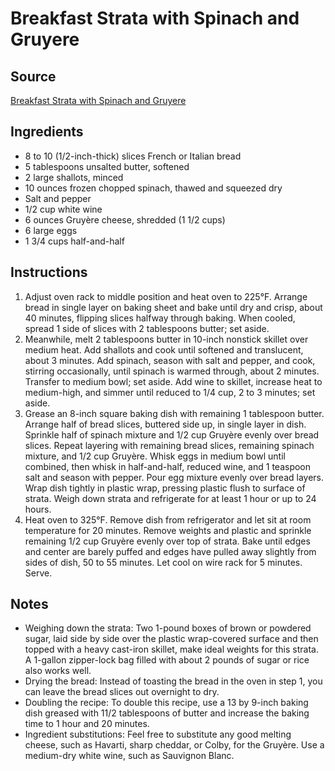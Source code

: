 # Breakfast Strata with Spinach and Gruyere

## Source
[Breakfast Strata with Spinach and Gruyere](https://www.thekitchn.com/cooks-illustrated-strata-264488)

## Ingredients
- 8 to 10 (1/2-inch-thick) slices French or Italian bread
- 5 tablespoons unsalted butter, softened
- 2 large shallots, minced
- 10 ounces frozen chopped spinach, thawed and squeezed dry
- Salt and pepper
- 1/2 cup white wine
- 6 ounces Gruyère cheese, shredded (1 1/2 cups)
- 6 large eggs
- 1 3/4 cups half-and-half

## Instructions
1. Adjust oven rack to middle position and heat oven to 225°F. Arrange bread in single layer on baking sheet and bake until dry and crisp, about 40 minutes, flipping slices halfway through baking. When cooled, spread 1 side of slices with 2 tablespoons butter; set aside.
2. Meanwhile, melt 2 tablespoons butter in 10-inch nonstick skillet over medium heat. Add shallots and cook until softened and translucent, about 3 minutes. Add spinach, season with salt and pepper, and cook, stirring occasionally, until spinach is warmed through, about 2 minutes. Transfer to medium bowl; set aside. Add wine to skillet, increase heat to medium-high, and simmer until reduced to 1/4 cup, 2 to 3 minutes; set aside.
3. Grease an 8-inch square baking dish with remaining 1 tablespoon butter. Arrange half of bread slices, buttered side up, in single layer in dish. Sprinkle half of spinach mixture and 1/2 cup Gruyère evenly over bread slices. Repeat layering with remaining bread slices, remaining spinach mixture, and 1/2 cup Gruyère. Whisk eggs in medium bowl until combined, then whisk in half-and-half, reduced wine, and 1 teaspoon salt and season with pepper. Pour egg mixture evenly over bread layers. Wrap dish tightly in plastic wrap, pressing plastic flush to surface of strata. Weigh down strata and refrigerate for at least 1 hour or up to 24 hours.
4. Heat oven to 325°F. Remove dish from refrigerator and let sit at room temperature for 20 minutes. Remove weights and plastic and sprinkle remaining 1/2 cup Gruyère evenly over top of strata. Bake until edges and center are barely puffed and edges have pulled away slightly from sides of dish, 50 to 55 minutes. Let cool on wire rack for 5 minutes. Serve.

## Notes
- Weighing down the strata: Two 1-pound boxes of brown or powdered sugar, laid side by side over the plastic wrap-covered surface and then topped with a heavy cast-iron skillet, make ideal weights for this strata. A 1-gallon zipper-lock bag filled with about 2 pounds of sugar or rice also works well.
- Drying the bread: Instead of toasting the bread in the oven in step 1, you can leave the bread slices out overnight to dry.
- Doubling the recipe: To double this recipe, use a 13 by 9-inch baking dish greased with 11/2 tablespoons of butter and increase the baking time to 1 hour and 20 minutes.
- Ingredient substitutions: Feel free to substitute any good melting cheese, such as Havarti, sharp cheddar, or Colby, for the Gruyère. Use a medium-dry white wine, such as Sauvignon Blanc.